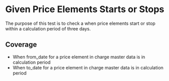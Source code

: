 # Given Price Elements Starts or Stops

The purpose of this test is to check a when price elements start or stop within a calculation period of three days.

## Coverage

- When from_date for a price element in charge master data is in calculation period
- When to_date for a price element in charge master data is in calculation period
